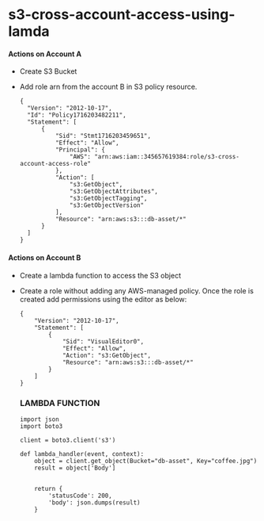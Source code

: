 # s3-cross-account-access-using-lamda

#### Actions on Account A
- Create S3 Bucket
- Add role arn from the account B in S3 policy resource.
    
      {
        "Version": "2012-10-17",
        "Id": "Policy1716203482211",
        "Statement": [
            {
                "Sid": "Stmt1716203459651",
                "Effect": "Allow",
                "Principal": {
                    "AWS": "arn:aws:iam::345657619384:role/s3-cross-account-access-role"
                },
                "Action": [
                    "s3:GetObject",
                    "s3:GetObjectAttributes",
                    "s3:GetObjectTagging",
                    "s3:GetObjectVersion"
                ],
                "Resource": "arn:aws:s3:::db-asset/*"
            }
        ]
      }

    


#### Actions on Account B
- Create a lambda function to access the S3 object
- Create a role without adding any AWS-managed policy. Once the role is created add permissions using the editor as below:
    
      {
          "Version": "2012-10-17",
          "Statement": [
              {
                  "Sid": "VisualEditor0",
                  "Effect": "Allow",
                  "Action": "s3:GetObject",
                  "Resource": "arn:aws:s3:::db-asset/*"
              }
          ]
      }


  ### LAMBDA FUNCTION

      import json
      import boto3

      client = boto3.client('s3')
          
      def lambda_handler(event, context):        
          object = client.get_object(Bucket="db-asset", Key="coffee.jpg")
          result = object['Body']
          
          
          return {
              'statusCode': 200,
              'body': json.dumps(result)
          }
  






